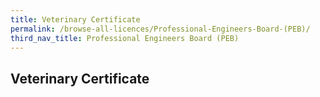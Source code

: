 ```yaml
---
title: Veterinary Certificate
permalink: /browse-all-licences/Professional-Engineers-Board-(PEB)/
third_nav_title: Professional Engineers Board (PEB)
---
```

## Veterinary Certificate
